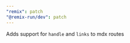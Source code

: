```yaml
---
"remix": patch
"@remix-run/dev": patch
---
```


Adds support for `handle` and `links` to mdx routes
